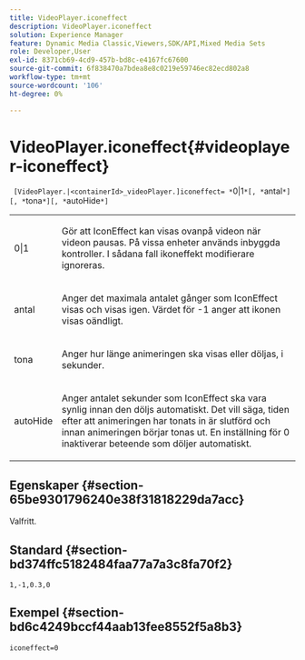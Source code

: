 ```yaml
---
title: VideoPlayer.iconeffect
description: VideoPlayer.iconeffect
solution: Experience Manager
feature: Dynamic Media Classic,Viewers,SDK/API,Mixed Media Sets
role: Developer,User
exl-id: 8371cb69-4cd9-457b-bd8c-e4167fc67600
source-git-commit: 6f838470a7bdea8e8c0219e59746ec82ecd802a8
workflow-type: tm+mt
source-wordcount: '106'
ht-degree: 0%

---
```


# VideoPlayer.iconeffect{#videoplayer-iconeffect}

` [VideoPlayer.|<containerId>_videoPlayer.]iconeffect= *`0|1`*[, *`antal`*][, *`tona`*][, *`autoHide`*]`

<table id="table_38995A95977645AD8716203987DD9909"> 
 <tbody> 
  <tr> 
   <td colname="col1"> <p> <span class="codeph"> <span class="varname"> 0|1</span> </span> </p> </td> 
   <td colname="col2"> <p> Gör att IconEffect kan visas ovanpå videon när videon pausas. På vissa enheter används inbyggda kontroller. I sådana fall <span class="codeph"> ikoneffekt</span> modifierare ignoreras. </p> </td> 
  </tr> 
  <tr> 
   <td colname="col1"> <p> <span class="codeph"> <span class="varname"> antal</span> </span> </p> </td> 
   <td colname="col2"> <p> Anger det maximala antalet gånger som IconEffect visas och visas igen. Värdet för <span class="codeph"> -1</span> anger att ikonen visas oändligt. </p> </td> 
  </tr> 
  <tr> 
   <td colname="col1"> <p> <span class="codeph"> <span class="varname"> tona</span> </span> </p> </td> 
   <td colname="col2"> <p> Anger hur länge animeringen ska visas eller döljas, i sekunder. </p> </td> 
  </tr> 
  <tr> 
   <td colname="col1"> <p> <span class="codeph"> <span class="varname"> autoHide</span> </span> </p> </td> 
   <td colname="col2"> <p> Anger antalet sekunder som IconEffect ska vara synlig innan den döljs automatiskt. Det vill säga, tiden efter att animeringen har tonats in är slutförd och innan animeringen börjar tonas ut. En inställning för <span class="codeph"> 0</span> inaktiverar beteende som döljer automatiskt. </p> </td> 
  </tr> 
 </tbody> 
</table>

## Egenskaper {#section-65be9301796240e38f31818229da7acc}

Valfritt.

## Standard {#section-bd374ffc5182484faa77a7a3c8fa70f2}

`1,-1,0.3,0`

## Exempel {#section-bd6c4249bccf44aab13fee8552f5a8b3}

`iconeffect=0`
